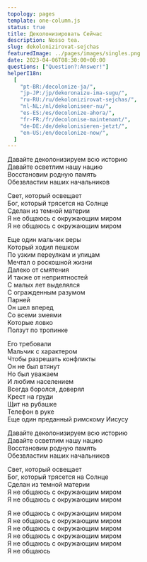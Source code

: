 ```yaml
---
topology: pages
template: one-column.js
status: true
title: Деколонизировать Сейчас
description: Nosso tea.
slug: dekolonizirovat-sejchas
featuredImage: ../pages/images/singles.png
date: 2023-04-06T08:30:00+00:00
questions: ["Question?:Answer!"]
helperI18n:
  [
    "pt-BR:/decolonize-ja/",
    "jp-JP:/jp/dekoronaizu-ima-sugu/",
    "ru-RU:/ru/dekolonizirovat-sejchas/",
    "nl-NL:/nl/dekoloniseer-nu/",
    "es-ES:/es/decolonize-ahora/",
    "fr-FR:/fr/decolonise-maintenant/",
    "de-DE:/de/dekolonisieren-jetzt/",
    "en-US:/en/decolonize-now/",
  ]
---
```


Давайте деколонизируем всю историю <br />
Давайте осветлим нашу нацию <br />
Восстановим родную память <br />
Обезвластим наших начальников

Свет, который освещает <br />
Бог, который трясется на Солнце <br />
Сделан из темной материи <br />
Я не общаюсь с окружающим миром <br />
Я не общаюсь с окружающим миром

Еще один мальчик веры <br />
Который ходил пешком <br />
По узким переулкам и улицам <br />
Мечтал о роскошной жизни <br />
Далеко от смятения <br />
И также от неприятностей <br />
С малых лет выделялся <br />
С огражденным разумом <br />
Парней <br />
Он шел вперед <br />
Со всеми змеями <br />
Которые ловко <br />
Ползут по тропинке

Его требовали <br />
Мальчик с характером <br />
Чтобы разрешать конфликты <br />
Он не был втянут <br />
Но был уважаем <br />
И любим населением <br />
Всегда боролся, доверял <br />
Крест на груди <br />
Щит на рубашке <br />
Телефон в руке <br />
Еще один преданный римскому Иисусу

Давайте деколонизируем всю историю <br />
Давайте осветлим нашу нацию <br />
Восстановим родную память <br />
Обезвластим наших начальников

Свет, который освещает <br />
Бог, который трясется на Солнце <br />
Сделан из темной материи <br />
Я не общаюсь с окружающим миром <br />
Я не общаюсь с окружающим миром

Я не общаюсь с окружающим миром <br />
Я не общаюсь с окружающим миром <br />
Я не общаюсь с окружающим миром <br />
Я не общаюсь с окружающим миром <br />
Я не общаюсь с окружающим миром <br />
Я не общаюсь
